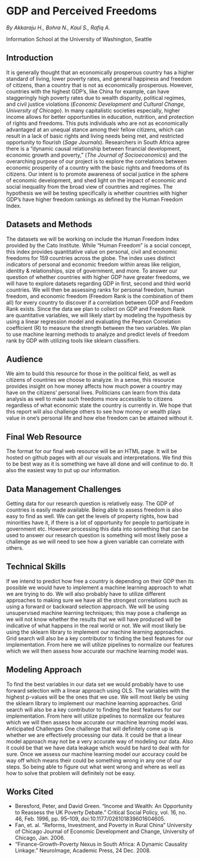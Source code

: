 # GDP and Perceived Freedoms
_By Akkaraju H., Bohra N., Kaul S., Rafiq A._

Information School at the University of Washington, Seattle

## Introduction
It is generally thought that an economically prosperous country has a higher standard of living, lower poverty rates, and general happiness and freedom of citizens, than a country that is not as economically prosperous. However, countries with the highest GDP’s, like China for example, can have staggeringly high poverty rates due to wealth disparity, political regimes, and civil justice violations (_Economic Development and Cultural Change, University of Chicago_). In many capitalistic societies especially, higher income allows for better opportunities in education, nutrition, and protection of rights and freedoms. This puts individuals who are not as economically advantaged at an unequal stance among their fellow citizens, which can result in a lack of basic rights and living needs being met, and restricted opportunity to flourish (_Sage Journals_). Researchers in South Africa agree there is a “dynamic causal relationship between financial development, economic growth and poverty,” (_The Journal of Socioeconomics_) and the overarching purpose of our project is to explore the correlations between economic prosperity of a country with the basic rights and freedoms of its citizens. Our intent is to promote awareness of social justice in the sphere of economic development, and shed light on the impact of economic and social inequality from the broad view of countries and regimes. The hypothesis we will be testing specifically is whether countries with higher GDP’s have higher freedom rankings as defined by the Human Freedom Index.

## Datasets and Methods
The datasets we will be working on include the Human Freedom Index provided by the Cato Institute. While “Human Freedom” is a social concept, this index provides quantitative value on personal, civil and economic freedoms for 159 countries across the globe. The index uses distinct indicators of personal and economic freedom within areas like religion, identity & relationships, size of government, and more. To answer our question of whether countries with higher GDP have greater freedoms, we will have to explore datasets regarding GDP in first, second and third world countries. We will then be assessing ranks for personal freedom, human freedom, and economic freedom (Freedom Rank is the combination of them all) for every country to discover if a correlation between GDP and Freedom Rank exists.
Since the data we plan to collect on GDP and Freedom Rank are quantitative variables, we will likely start by modeling the hypothesis by using a linear regression model and evaluating the Pearson Correlation coefficient (R) to measure the strength between the two variables. We plan to use machine learning methods to analyze and predict levels of freedom rank by GDP with utilizing tools like sklearn classifiers.

## Audience
We aim to build this resource for those in the political field, as well as citizens of countries we choose to analyze. In a sense, this resource provides insight on how money affects how much power a country may have on the citizens’ personal lives. Politicians can learn from this data analysis as well to make such freedoms more accessible to citizens regardless of what economic state the country is currently in. We hope that this report will also challenge others to see how money or wealth plays value in one’s personal life and how else freedom can be attained without it.

## Final Web Resource 
The format for our final web resource will be an HTML page. It will be hosted on github pages with all our visuals and interpretations. We find this to be best way as it is something we have all done and will continue to do. It also the easiest way to put up our information.   

## Data Management Challenges
Getting data for our research question is relatively easy. The GDP of countries is easily made available. Being able to assess freedom is also easy to find as well. We can get the levels of property rights, how bad minorities have it, if there is a lot of opportunity for people to participate in government etc. However processing this data into something that can be used to answer our research question is something will most likely pose a challenge as we will need to see how a given variable can correlate with others.

## Technical Skills
If we intend to predict how free a country is depending on their GDP then its possible we would have to implement a machine learning approach to what we are trying to do. We will also probably have to utilize different approaches to making sure we have all the strongest correlations such as using a forward or backward selection approach. We will be using unsupervised machine learning techniques; this may pose a challenge as we will not know whether the results that we will have produced will be indicative of what happens in the real world or not. We will most likely be using the sklearn library to implement our machine learning approaches. Grid search will also be a key contributor to finding the best features for our implementation. From here we will utilize pipelines to normalize our features which we will then assess how accurate our machine learning model was.

## Modeling Approach
To find the best variables in our data set we would probably have to use forward selection with a linear approach using OLS. The variables with the highest p-values will be the ones that we use. We will most likely be using the sklearn library to implement our machine learning approaches. Grid search will also be a key contributor to finding the best features for our implementation. From here will utilize pipelines to normalize our features which we will then assess how accurate our machine learning model was.
Anticipated Challenges
One challenge that will definitely come up is whether we are effectively processing our data. It could be that a linear model approach may not be a very accurate way of modeling our data. Also it could be that we have data leakage which would be hard to deal with for sure. Once we assess our machine learning model our accuracy could be way off which means their could be something wrong in any one of our steps. So being able to figure out what went wrong and where as well as how to solve that problem will definitely not be easy.

## Works Cited
* Beresford, Peter, and David Green. “Income and Wealth: An Opportunity to Reassess the UK Poverty Debate.” Critical Social Policy, vol. 16, no. 46, Feb. 1996, pp. 95–109, doi:10.1177/026101839601604605.
* Fan, et. al. “Reforms, Investment, and Poverty in Rural China” University of Chicago Journal of Economic Development and Change, University of Chicago, Jan. 2006.
* “Finance-Growth-Poverty Nexus in South Africa: A Dynamic Causality Linkage.” NeuroImage, Academic Press, 24 Dec. 2008.



